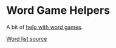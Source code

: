 # Word Game Helpers

A bit of [help with word games](https://www.cofiem.id.au/word-game-helper/).

[Word list source](http://wordlist.aspell.net/scowl-readme/)
